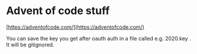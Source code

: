 # Advent of code stuff

[https://adventofcode.com/](https://adventofcode.com/)

You can save the key you get after oauth auth in a file called e.g. 2020.key .
It will be gitignored.
